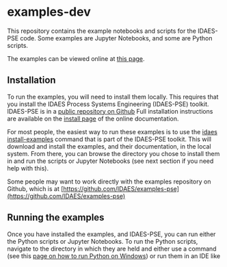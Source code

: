 # examples-dev

This repository contains the example notebooks and scripts for
the IDAES-PSE code. Some examples are Jupyter Notebooks, and
some are Python scripts.

The examples can be viewed online at 
[this page](https://idaes-pse.readthedocs.io/en/stable/examples).

## Installation

To run the examples, you will need to install them locally.
This requires that you install the 
IDAES Process Systems Engineering (IDAES-PSE) toolkit.
IDAES-PSE is in a 
[public repository on Github](https://github.com/idaes/idaes-pse)
Full installation instructions are available on the
[install page](https://idaes-pse.readthedocs.io/en/stable/install/index.html) 
of the online documentation.

For most people, the easiest way to run these examples is to use the 
[idaes install-examples](https://idaes-pse.readthedocs.io/en/stable/install-examples.html)
command that is part of the IDAES-PSE toolkit. This will download 
and install the examples, and their documentation, in the local system.
From there, you can browse the directory you chose to install them
in and run the scripts or Jupyter Notebooks (see next section if you
need help with this).

Some people may want to work directly with the examples repository
on Github, which is at [https://github.com/IDAES/examples-pse](https://github.com/IDAES/examples-pse)

## Running the examples

Once you have installed the examples, and IDAES-PSE, you can run
either the Python scripts or Jupyter Notebooks.
To run the Python scripts, navigate to the directory in which they
are held and either use a command (see this 
[page on how to run Python on Windows](https://docs.python.org/3/faq/windows.html))
or run them in an IDE like 